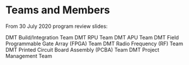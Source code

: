 <h1>Teams and Members</h1>

From 30 July 2020 program review slides:

DMT Build/Integration Team
DMT RPU Team
DMT APU Team
DMT Field Programmable Gate Array (FPGA) Team
DMT Radio Frequency (RF) Team
DMT Printed Circuit Board Assembly (PCBA) Team
DMT Project Management Team
